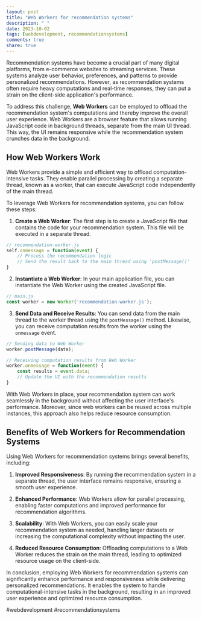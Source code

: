 ```yaml
---
layout: post
title: "Web Workers for recommendation systems"
description: " "
date: 2023-10-02
tags: [webdevelopment, recommendationsystems]
comments: true
share: true
---
```


Recommendation systems have become a crucial part of many digital platforms, from e-commerce websites to streaming services. These systems analyze user behavior, preferences, and patterns to provide personalized recommendations. However, as recommendation systems often require heavy computations and real-time responses, they can put a strain on the client-side application's performance.

To address this challenge, **Web Workers** can be employed to offload the recommendation system's computations and thereby improve the overall user experience. Web Workers are a browser feature that allows running JavaScript code in background threads, separate from the main UI thread. This way, the UI remains responsive while the recommendation system crunches data in the background.

## How Web Workers Work

Web Workers provide a simple and efficient way to offload computation-intensive tasks. They enable parallel processing by creating a separate thread, known as a worker, that can execute JavaScript code independently of the main thread.

To leverage Web Workers for recommendation systems, you can follow these steps:

1. **Create a Web Worker**: The first step is to create a JavaScript file that contains the code for your recommendation system. This file will be executed in a separate thread. 

```javascript
// recommendation-worker.js
self.onmessage = function(event) {
    // Process the recommendation logic
    // Send the result back to the main thread using 'postMessage()'
}
```

2. **Instantiate a Web Worker**: In your main application file, you can instantiate the Web Worker using the created JavaScript file.

```javascript
// main.js
const worker = new Worker('recommendation-worker.js');
```

3. **Send Data and Receive Results**: You can send data from the main thread to the worker thread using the `postMessage()` method. Likewise, you can receive computation results from the worker using the `onmessage` event.

```javascript
// Sending data to Web Worker
worker.postMessage(data);

// Receiving computation results from Web Worker
worker.onmessage = function(event) {
    const results = event.data;
    // Update the UI with the recommendation results
}
```

With Web Workers in place, your recommendation system can work seamlessly in the background without affecting the user interface's performance. Moreover, since web workers can be reused across multiple instances, this approach also helps reduce resource consumption.

## Benefits of Web Workers for Recommendation Systems

Using Web Workers for recommendation systems brings several benefits, including:

1. **Improved Responsiveness**: By running the recommendation system in a separate thread, the user interface remains responsive, ensuring a smooth user experience.

2. **Enhanced Performance**: Web Workers allow for parallel processing, enabling faster computations and improved performance for recommendation algorithms.

3. **Scalability**: With Web Workers, you can easily scale your recommendation system as needed, handling larger datasets or increasing the computational complexity without impacting the user.

4. **Reduced Resource Consumption**: Offloading computations to a Web Worker reduces the strain on the main thread, leading to optimized resource usage on the client-side.

In conclusion, employing Web Workers for recommendation systems can significantly enhance performance and responsiveness while delivering personalized recommendations. It enables the system to handle computational-intensive tasks in the background, resulting in an improved user experience and optimized resource consumption.

#webdevelopment #recommendationsystems